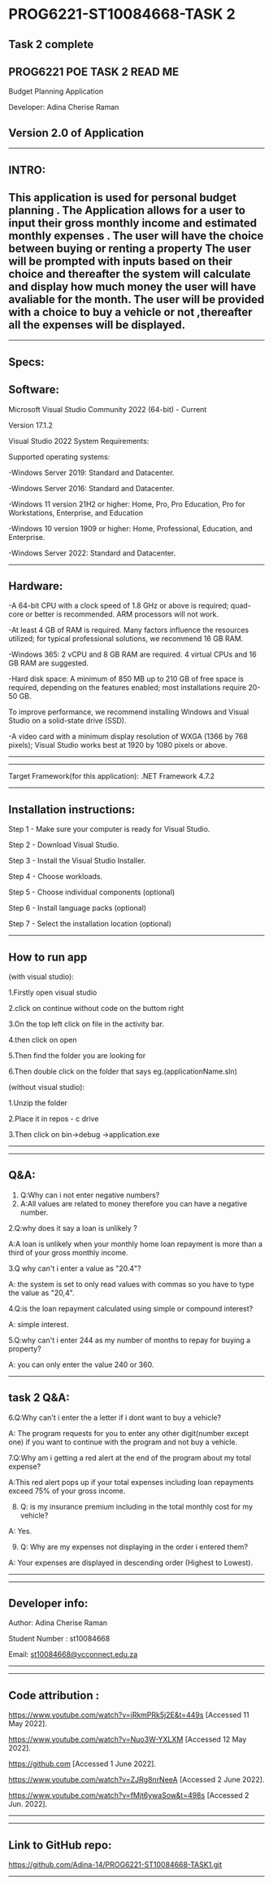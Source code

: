 # PROG6221-ST10084668-TASK 2
Task 2 complete
-------------------------------------
PROG6221 POE TASK 2 READ ME
-------------------------------------
Budget Planning Application

Developer: Adina Cherise Raman

Version 2.0 of Application
-------------------------------------

----------------------------------------------------------------------------------------------------------------
INTRO:
---------------------------------------------------------------------------------------------------------------

This application is used for personal budget planning .
The Application allows for a user to input their gross monthly income and estimated monthly expenses .
The user will have the choice between buying or renting a property 
The user will be prompted with inputs based on their choice and thereafter the system will calculate and display 
how much money the user will have avaliable for the month.
The user will be provided with a choice to buy a vehicle or not ,thereafter all the expenses will be displayed.
----------------------------------------------------------------------------------------------------------------
----------------------------------------------------------------------------------------------------------------
Specs:
---------------------------------------------------------------------------------------------------------------
Software:
-------------------------------------------------------------------------------------------------------------

Microsoft Visual Studio Community 2022 (64-bit) - Current

Version 17.1.2

Visual Studio 2022 System Requirements:

Supported operating systems:

-Windows Server 2019: Standard and Datacenter.

-Windows Server 2016: Standard and Datacenter.

-Windows 11 version 21H2 or higher: Home, Pro, Pro Education, Pro for Workstations, Enterprise, and Education

-Windows 10 version 1909 or higher: Home, Professional, Education, and Enterprise.

-Windows Server 2022: Standard and Datacenter.

-----------------------------------------------------------------------------------------------------------------------------------------------
Hardware:
----------------------------------------------------------------------------------------------------------------------------------------------

-A 64-bit CPU with a clock speed of 1.8 GHz or above is required; quad-core or better is recommended. ARM processors will not work.

-At least 4 GB of RAM is required. Many factors influence the resources utilized; for typical professional solutions, we recommend 16 GB RAM.

-Windows 365: 2 vCPU and 8 GB RAM are required. 4 virtual CPUs and 16 GB RAM are suggested.

-Hard disk space: A minimum of 850 MB up to 210 GB of free space is required, depending on the features enabled; most installations require 20-50 GB.

To improve performance, we recommend installing Windows and Visual Studio on a solid-state drive (SSD).

-A video card with a minimum display resolution of WXGA (1366 by 768 pixels); Visual Studio works best at 1920 by 1080 pixels or above.

-----------------------------------------------------------------------------------------------------------------------------------------------------
*************************************************************
Target Framework(for this application): .NET Framework 4.7.2
*************************************************************

Installation instructions:
------------------------------------------------------------
Step 1 - Make sure your computer is ready for Visual Studio.

Step 2 - Download Visual Studio.

Step 3 - Install the Visual Studio Installer.

Step 4 - Choose workloads.

Step 5 - Choose individual components (optional)

Step 6 - Install language packs (optional)

Step 7 - Select the installation location (optional)

------------------------------------------------------------
How to run app
------------------------------------------------------------------
(with visual studio):

1.Firstly open visual studio 

2.click on continue without code on the buttom right 

3.On the top left click on file in the activity bar.

4.then click on open

5.Then find the folder you are looking for 

6.Then double click on the folder that says eg.(applicationName.sln)

(without visual studio): 

1.Unzip the folder 

2.Place it in repos - c drive

3.Then click on bin->debug ->application.exe

--------------------------------------------------------------------

_______________________________________________________________________________________________________________________________________________
Q&A:
----------------------------------------------------------------------------------------

1. Q:Why can i not enter negative numbers?
2. 
   A:All values are related to money therefore you can have a negative number.

2.Q:why does it say a loan is unlikely ?

  A:A loan is unlikely when your monthly home loan repayment is more than a third of your gross monthly income.

3.Q why can't i enter a value as "20.4"?

  A: the system is set to only read values with commas so you have to type the value as "20,4".

4.Q:is the loan repayment calculated using simple or compound interest?

  A: simple interest.

5.Q:why can't i enter 244 as my number of months to repay for buying a property?

 A: you can only enter the value 240 or 360.
 
----------------------------------------------------------------------------------------------------------------------------------------------
task 2 Q&A:
--------------------------------------------------------------------------------------------------------------------------------------------

6.Q:Why can't i enter the a letter if i dont want to buy a vehicle?

 A: The program requests for you to enter any other digit(number except one) if you want to continue with the program and not buy a vehicle.

7.Q:Why am i getting a red alert at the end of the program about my total expense?

  A:This red alert pops up if your total expenses including loan repayments exceed 75% of your gross income.

8. Q: is my insurance premium including in the total monthly cost for my vehicle?

 A: Yes.

9. Q: Why are my expenses not displaying in the order i entered them?

 A: Your expenses are displayed in descending order (Highest to Lowest).
 

______________________________________________________________________________________________________________________________________________

*************************************
Developer info:
---------------------------------------

Author: Adina Cherise Raman

Student Number : st10084668

Email: st10084668@vcconnect.edu.za

*************************************
-------------------------------------------------------------------------
Code attribution :
---------------------------------------------------------------------

https://www.youtube.com/watch?v=jRkmPRk5j2E&t=449s [Accessed 11 May 2022].

https://www.youtube.com/watch?v=Nuo3W-YXLXM [Accessed 12 May 2022].

https://github.com [Accessed 1 June 2022].

https://www.youtube.com/watch?v=ZJRg8nrNeeA [Accessed 2 June 2022].

https://www.youtube.com/watch?v=fMjt6ywaSow&t=498s [Accessed 2 Jun. 2022].

-------------------------------------------------------------------------

*********************************************************
Link to GitHub repo:
--------------------------------------------------------

https://github.com/Adina-14/PROG6221-ST10084668-TASK1.git

*********************************************************
